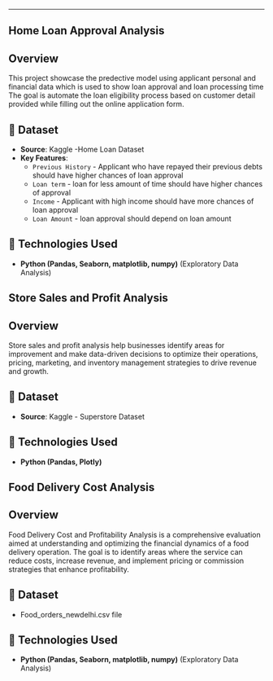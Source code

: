 
---

## **Home Loan Approval Analysis**



## Overview
This project showcase the predective model using applicant personal and financial data which is used to show loan approval and loan processing time 
The goal is automate the loan eligibility process based on customer detail provided while filling out the online application form.

## 📂 Dataset
- **Source**: Kaggle -Home Loan Dataset
- **Key Features**: 
  - `Previous History` - Applicant who have repayed their previous debts should have higher chances of loan approval
  - `Loan term` - loan for less amount of time should have higher chances of approval
  - `Income` - Applicant with high income should have more chances of loan approval
  - `Loan Amount` - loan approval should depend on loan amount

## 🔧 Technologies Used
- **Python (Pandas, Seaborn, matplotlib, numpy)** (Exploratory Data Analysis)

  

## **Store Sales and Profit Analysis**

## Overview
Store sales and profit analysis help businesses identify areas for improvement and make data-driven decisions to optimize their operations, pricing, marketing, and inventory management strategies to drive revenue and growth.

## 📂 Dataset
- **Source**: Kaggle - Superstore Dataset

## 🔧 Technologies Used
- **Python (Pandas, Plotly)**

  
## **Food Delivery Cost Analysis**

## Overview
Food Delivery Cost and Profitability Analysis is a comprehensive evaluation aimed at understanding and optimizing the financial dynamics of a food delivery operation. The goal is to identify areas where the service can reduce costs, increase revenue, and implement pricing or commission strategies that enhance profitability. 


## 📂 Dataset
- Food_orders_newdelhi.csv file

## 🔧 Technologies Used
- **Python (Pandas, Seaborn, matplotlib, numpy)** (Exploratory Data Analysis)
















